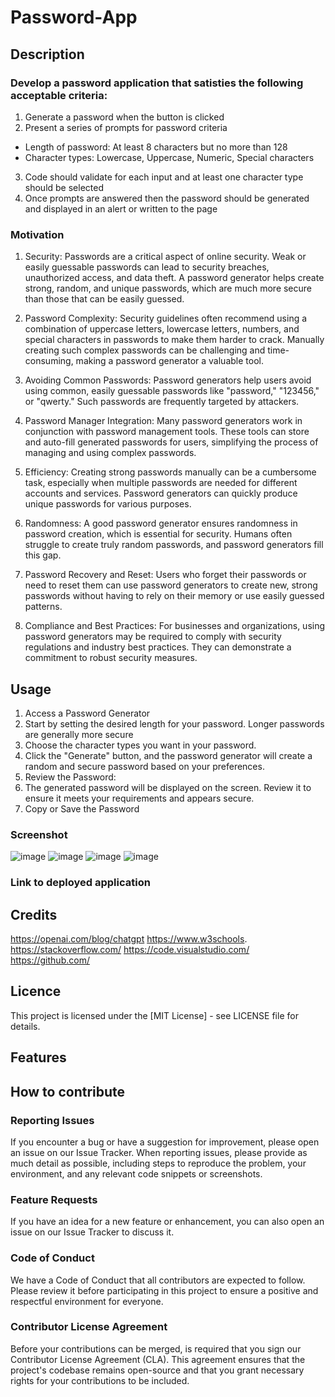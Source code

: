 # Password-App

## Description 

### Develop a password application that satisties the following  acceptable criteria:
1.  Generate a password when the button is clicked
2.  Present a series of prompts for password criteria
   - Length of password: At least 8 characters but no more than 128
   - Character types: Lowercase, Uppercase, Numeric, Special characters 
3. Code should validate for each input and at least one character type should be selected
4. Once prompts are answered then the password should be generated and displayed in an alert or written to the page


### Motivation 

1. Security: Passwords are a critical aspect of online security. Weak or easily guessable passwords can lead to security breaches, unauthorized access, and data theft. A password generator helps create strong, random, and unique passwords, which are much more secure than those that can be easily guessed.

2. Password Complexity: Security guidelines often recommend using a combination of uppercase letters, lowercase letters, numbers, and special characters in passwords to make them harder to crack. Manually creating such complex passwords can be challenging and time-consuming, making a password generator a valuable tool.

3. Avoiding Common Passwords: Password generators help users avoid using common, easily guessable passwords like "password," "123456," or "qwerty." Such passwords are frequently targeted by attackers.

4. Password Manager Integration: Many password generators work in conjunction with password management tools. These tools can store and auto-fill generated passwords for users, simplifying the process of managing and using complex passwords.

5. Efficiency: Creating strong passwords manually can be a cumbersome task, especially when multiple passwords are needed for different accounts and services. Password generators can quickly produce unique passwords for various purposes.

6. Randomness: A good password generator ensures randomness in password creation, which is essential for security. Humans often struggle to create truly random passwords, and password generators fill this gap.

7. Password Recovery and Reset: Users who forget their passwords or need to reset them can use password generators to create new, strong passwords without having to rely on their memory or use easily guessed patterns.

8. Compliance and Best Practices: For businesses and organizations, using password generators may be required to comply with security regulations and industry best practices. They can demonstrate a commitment to robust security measures.

## Usage

1. Access a Password Generator
2. Start by setting the desired length for your password. Longer passwords are generally more secure
3. Choose the character types you want in your password. 
4. Click the "Generate" button, and the password generator will create a random and secure password based on your preferences.
5. Review the Password:
6. The generated password will be displayed on the screen. Review it to ensure it meets your requirements and appears secure.
7. Copy or Save the Password

### Screenshot
![image](https://github.com/RlucSal/Password-App/assets/145674108/9e0a76cb-86e7-4bc5-9ccd-6a84bbe1dec8)
![image](https://github.com/RlucSal/Password-App/assets/145674108/ba533a38-be2f-4275-a8a2-afd106744cc5)
![image](https://github.com/RlucSal/Password-App/assets/145674108/ba541b51-f966-45aa-bfec-760df814449d)
![image](https://github.com/RlucSal/Password-App/assets/145674108/083a68c3-abd9-40a4-8f67-97b1074a8386)


### Link to deployed application


## Credits

https://openai.com/blog/chatgpt
https://www.w3schools.
https://stackoverflow.com/
https://code.visualstudio.com/
https://github.com/

## Licence
This project is licensed under the [MIT License] - see LICENSE file for details.

## Features

## How to contribute
### Reporting Issues
If you encounter a bug or have a suggestion for improvement, please open an issue on our Issue Tracker. When reporting issues, please provide as much detail as possible, including steps to reproduce the problem, your environment, and any relevant code snippets or screenshots.

### Feature Requests
If you have an idea for a new feature or enhancement, you can also open an issue on our Issue Tracker to discuss it.
   
### Code of Conduct
We have a Code of Conduct that all contributors are expected to follow. Please review it before participating in this project to ensure a positive and respectful environment for everyone.

### Contributor License Agreement
Before your contributions can be merged, is required that you sign our Contributor License Agreement (CLA). This agreement ensures that the project's codebase remains open-source and that you grant necessary rights for your contributions to be included.
















































